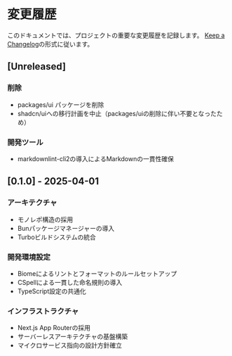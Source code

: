 # 変更履歴

このドキュメントでは、プロジェクトの重要な変更履歴を記録します。
[Keep a Changelog](https://keepachangelog.com/ja/1.0.0/)の形式に従います。

## [Unreleased]

### 削除

- packages/ui パッケージを削除
- shadcn/uiへの移行計画を中止（packages/uiの削除に伴い不要となったため）

### 開発ツール

- markdownlint-cli2の導入によるMarkdownの一貫性確保

## [0.1.0] - 2025-04-01

### アーキテクチャ

- モノレポ構造の採用
- Bunパッケージマネージャーの導入
- Turboビルドシステムの統合

### 開発環境設定

- Biomeによるリントとフォーマットのルールセットアップ
- CSpellによる一貫した命名規則の導入
- TypeScript設定の共通化

### インフラストラクチャ

- Next.js App Routerの採用
- サーバーレスアーキテクチャの基盤構築
- マイクロサービス指向の設計方針確立
